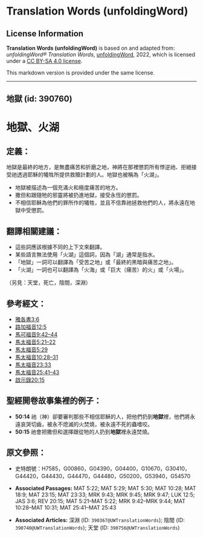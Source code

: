 # Translation Words (unfoldingWord)

## License Information

**Translation Words (unfoldingWord)** is based on and adapted from: _unfoldingWord® Translation Words_, [unfoldingWord](https://unfoldingword.org/utw), 2022, which is licensed under a [CC BY-SA 4.0 license](https://creativecommons.org/licenses/by-sa/4.0/legalcode.en).

This markdown version is provided under the same license.



--------------------------------

## 地獄 (id: 390760)

地獄、火湖
=====

定義：
---

地獄是最終的地方，是無盡痛苦和折磨之地，神將在那裡懲罰所有悖逆祂、拒絕接受祂透過耶穌的犧牲所提供救贖計劃的人。地獄也被稱為「火湖」。

* 地獄被描述為一個充滿火和極度痛苦的地方。
* 撒但和跟隨牠的邪靈將被扔進地獄，接受永恆的懲罰。
* 不相信耶穌為他們的罪所作的犧牲，並且不信靠祂拯救他們的人，將永遠在地獄中受懲罰。

翻譯相關建議：
-------

* 這些詞應該根據不同的上下文來翻譯。
* 某些語言無法使用「火湖」這個詞，因為「湖」通常是指水。
* 「地獄」一詞可以翻譯為「受苦之地」或「最終的黑暗與痛苦之地」。
* 「火湖」一詞也可以翻譯為「火海」或「巨大（痛苦）的火」或「火場」。

（另見：天堂，死亡，陰間，深淵）

參考經文：
-----

* [雅各書3:6](https://ref.ly/Jas3:6)
* [路加福音12:5](https://ref.ly/Luke12:5)
* [馬可福音9:42–44](https://ref.ly/Mark9:42-Mark9:44)
* [馬太福音5:21–22](https://ref.ly/Matt5:21-Matt5:22)
* [馬太福音5:29](https://ref.ly/Matt5:29)
* [馬太福音10:28–31](https://ref.ly/Matt10:28-Matt10:31)
* [馬太福音23:33](https://ref.ly/Matt23:33)
* [馬太福音25:41–43](https://ref.ly/Matt25:41-Matt25:43)
* [啟示錄20:15](https://ref.ly/Rev20:15)

聖經開卷故事集裡的例子：
------------

* **50:14** 祂（神）卻要審判那些不相信耶穌的人，把他們扔到**地獄**裡，他們將永遠哀哭切齒，被永不熄滅的火焚燒，被永遠不死的蟲嗜咬。
* **50:15** 祂會把撒但和選擇跟從牠的人扔到**地獄**裡永遠焚燒。

原文參照：
-----

* 史特朗號：H7585，G00860，G04390，G04400，G10670，G30410，G44420，G44430，G44470，G44480，G50200，G53940，G54570

* **Associated Passages:** MAT 5:22; MAT 5:29; MAT 5:30; MAT 10:28; MAT 18:9; MAT 23:15; MAT 23:33; MRK 9:43; MRK 9:45; MRK 9:47; LUK 12:5; JAS 3:6; REV 20:15; MAT 5:21–MAT 5:22; MRK 9:42–MRK 9:44; MAT 10:28–MAT 10:31; MAT 25:41–MAT 25:43
* **Associated Articles:** 深淵 (ID: `390367@UWTranslationWords`); 陰間 (ID: `390740@UWTranslationWords`); 天堂 (ID: `390756@UWTranslationWords`)

